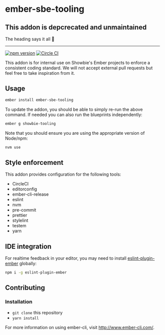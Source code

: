 # ember-sbe-tooling

## This addon is depcrecated and unmaintained

The heading says it all 🤷

--- 

[![npm version][npm-ver]][npm]
[![Circle CI][circleci-status]][circleci]

This addon is for internal use on Showbie's Ember projects to enforce a
consistent coding standard. We will not accept external pull requests but feel
free to take inspiration from it.

## Usage

```sh
ember install ember-sbe-tooling
```

To update the addon, you should be able to simply re-run the above command. If
needed you can also run the blueprints independently:

```sh
ember g showbie-tooling
```

Note that you should ensure you are using the appropriate version of Node/npm:

```sh
nvm use
```

## Style enforcement

This addon provides configuration for the following tools:

- CircleCI
- editorconfig
- ember-cli-release
- eslint
- nvm
- pre-commit
- prettier
- stylelint
- testem
- yarn

## IDE integration

For realtime feedback in your editor, you may need to install
[eslint-plugin-ember][] globally:

```sh
npm i -g eslint-plugin-ember
```

## Contributing

### Installation

- `git clone` this repository
- `yarn install`

For more information on using ember-cli, visit <http://www.ember-cli.com/>.

[npm]: https://www.npmjs.com/package/ember-sbe-tooling

[npm-ver]: https://img.shields.io/npm/v/ember-sbe-tooling.svg?style=flat-square

[circleci]: https://circleci.com/gh/showbie/ember-sbe-tooling

[circleci-status]: https://img.shields.io/circleci/project/github/showbie/ember-sbe-tooling.svg?style=flat-square

[eslint-plugin-ember]: https://github.com/ember-cli/eslint-plugin-ember
